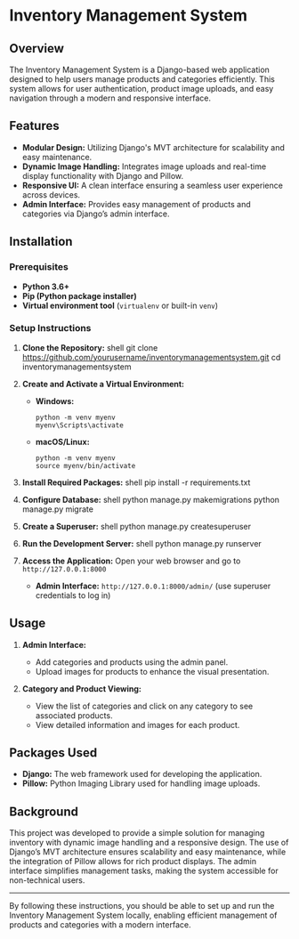 # Inventory Management System

## Overview

The Inventory Management System is a Django-based web application designed to help users manage products and categories efficiently. This system allows for user authentication, product image uploads, and easy navigation through a modern and responsive interface.

## Features

- **Modular Design:** Utilizing Django's MVT architecture for scalability and easy maintenance.
- **Dynamic Image Handling:** Integrates image uploads and real-time display functionality with Django and Pillow.
- **Responsive UI:** A clean interface ensuring a seamless user experience across devices.
- **Admin Interface:** Provides easy management of products and categories via Django’s admin interface.

## Installation

### Prerequisites

- **Python 3.6+**
- **Pip (Python package installer)**
- **Virtual environment tool** (`virtualenv` or built-in `venv`)

### Setup Instructions

1. **Clone the Repository:**
shell git clone https://github.com/yourusername/inventorymanagementsystem.git cd inventorymanagementsystem

2. **Create and Activate a Virtual Environment:**
   - **Windows:**
     ```shell
     python -m venv myenv
     myenv\Scripts\activate
     ```
   - **macOS/Linux:**
     ```shell
     python -m venv myenv
     source myenv/bin/activate
     ```

3. **Install Required Packages:**
shell pip install -r requirements.txt

4. **Configure Database:**
shell python manage.py makemigrations python manage.py migrate

5. **Create a Superuser:**
shell python manage.py createsuperuser

6. **Run the Development Server:**
shell python manage.py runserver

7. **Access the Application:**
   Open your web browser and go to `http://127.0.0.1:8000`
   - **Admin Interface:** `http://127.0.0.1:8000/admin/` (use superuser credentials to log in)

## Usage

1. **Admin Interface:**
   - Add categories and products using the admin panel.
   - Upload images for products to enhance the visual presentation.

2. **Category and Product Viewing:**
   - View the list of categories and click on any category to see associated products.
   - View detailed information and images for each product.

## Packages Used

- **Django:** The web framework used for developing the application.
- **Pillow:** Python Imaging Library used for handling image uploads.

## Background

This project was developed to provide a simple solution for managing inventory with dynamic image handling and a responsive design. The use of Django’s MVT architecture ensures scalability and easy maintenance, while the integration of Pillow allows for rich product displays. The admin interface simplifies management tasks, making the system accessible for non-technical users.

---

By following these instructions, you should be able to set up and run the Inventory Management System locally, enabling efficient management of products and categories with a modern interface.

